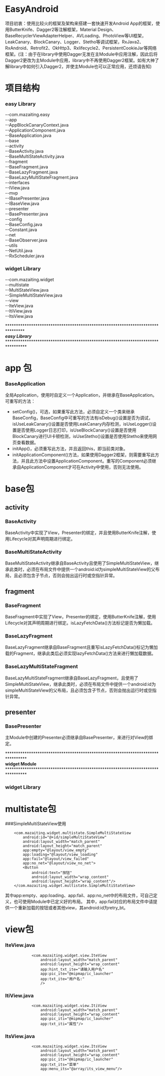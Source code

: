 # EasyAndroid
项目初衷：使用比较火的框架及架构来搭建一套快速开发Android App的框架，使用ButterKnife、Dagger2等注解框架，Material Design、BaseRecyclerViewAdapterHelper、AVLoading、PhotoView等UI框架，LeakCanary、BlockCanary、Logger、Stetho等调试框架，RxJava2、RxAndroid、Retrofit2、OkHttp3、Rxlifecycle2、PersistentCookieJar等网络框架。(注：由于在library中使用Dagger无发在主Module中应用注解，因此后将Dagger2更改为主Module中应用，library中不再使用Dagger2框架。如有大神了解library中如何引入Dagger2，并使主Module也可以正常应用，还烦请告知)

# 项目结构
### easy Library
--com.mazaiting.easy<Br/>
	--app<Br/>
		--AppBlockCanaryContext.java<Br/>
		--ApplicationComponent.java<Br/>
		--BaseApplication.java<Br/>
	--base<Br/>
		--activity<Br/>
			--BaseActivity.java<Br/>
			--BaseMultiStateActivity.java<Br/>
		--fragment<Br/>
			--BaseFragment.java<Br/>
			--BaseLazyFragment.java<Br/>
			--BaseLazyMultiStateFragment.java<Br/>
		--interfaces<Br/>
			--IView.java<Br/>
		--mvp<Br/>
			--IBasePresenter.java<Br/>
			--IBaseView.java<Br/>
		--presenter<Br/>
			--BasePresenter.java<Br/>
	--config<Br/>
		--BaseConfig.java<Br/>
		--Constant.java<Br/>
	--net<Br/>
		--BaseObserver.java<Br/>
	--utils<Br/>
		--NetUtil.java<Br/>
		--RxScheduler.java<Br/>

### widget Library<Br/>
--com.mazaiting.widget<Br/>
	--multistate<Br/>
		--MultiStateView.java<Br/>
		--SimpleMultiStateView.java<Br/>
	--view<Br/>
		--IteView.java<Br/>
		--ItiView.java<Br/>
		--ItsView.java<Br/>

*********************************************************************************<Br/>
**********************************easy Library***********************************<Br/>
*********************************************************************************<Br/>

# app 包<Br/>
### BaseApplication<Br/>
全局Application，使用时自定义一个Application，并继承在BaseApplication。可重写的方法：
- setConfig()，可选，如果重写此方法，必须自定义一个类来继承BaseConfig，BaseConfig中可重写的方法有isDebug()设置是否为调试，isUseLeakCanary()设置是否使用LeakCanary内存检测，isUseLogger()设置是否使用Logger日志打印，isUseBlockCanary()设置是否使用BlockCanary进行UI卡顿检测，isUseStetho()设置是否使用Stetho来使用网页查看数据。
- initApp()，必须重写此方法，并且返回this，即当前类对象。
- initApplicationComponent()方法，如果使用Dagger2框架，则需要重写此方法，并且此方法中设置ApplicationComponent。重写的Component必须继承自ApplicationComponent才可在Activity中使用，否则无法使用。

# base包<Br/>
## activity<Br/>
### BaseActivity<Br/>
BaseActivity中实现了View，Presenter的绑定，并且使用ButterKnife注解，使用Lifecycle对其声明周期进行绑定。
### BaseMultiStateActivity<Br/>
BaseMultiStateActivity继承自BaseActivity且使用了SimpleMultiStateView，继承此类时，必须在布局文件中提供一个android:id为simpleMultiStateView的父布局，且必须包含子节点，否则会抛出运行时或空指针异常。
## fragment<Br/>
### BaseFragment<Br/>
BaseFragment中实现了View，Presenter的绑定，使用ButterKnife注解，使用Lifecycle对其声明周期进行绑定。isLazyFetchData()方法标记是否为懒加载。
### BaseLazyFragment<Br/>
BaseLazyFragment继承自BaseFragment且重写isLazyFetchData()标记为懒加载的Fragment，继承此类后必须实现lazyFetchData()方法来进行懒加载数据。
### BaseLazyMultiStateFragment<Br/>
BaseLazyMultiStateFragment继承自BaseLazyFragment，且使用了SimpleMultiStateView，继承此类时，必须在布局文件中提供一个android:id为simpleMultiStateView的父布局，且必须包含子节点，否则会抛出运行时或空指针异常。
## presenter<Br/>
### BasePresenter<Br/>
主Module中创建的Presenter必须继承自BasePresenter，来进行对View的绑定。

*********************************************************************************<Br/>
**********************************widget Module**********************************<Br/>
*********************************************************************************<Br/>
### widget Library<Br/>
# multistate包<Br/>
###SimpleMultiStateView使用<Br/>
```
    <com.mazaiting.widget.multistate.SimpleMultiStateView
        android:id="@+id/simpleMultiStateView"
        android:layout_width="match_parent"
        android:layout_height="match_parent"
        app:empty="@layout/view_empty"
        app:loading="@layout/view_loading"
        app:fail="@layout/view_failed"
        app:no_net="@layout/view_no_net">
        <Button
            android:text="按钮"
            android:layout_width="wrap_content"
            android:layout_height="wrap_content"/>
    </com.mazaiting.widget.multistate.SimpleMultiStateView>
```
其中app:empty、app:loading、app:fail、app:no_net中的布局文件，可自己定义，也可使用Module中已定义好的布局。
其中，app:fail对应的布局文件中请提供一个重新加载的按钮或者其他view，其android:id为retry_bt。
# view包<Br/>
### IteView.java<Br/>
```
            <com.mazaiting.widget.view.IteView
                android:layout_width="match_parent"
                android:layout_height="wrap_content"
                app:hint_txt_ite="请输入用户名"
                app:pic_ite="@mipmap/ic_launcher"
                app:txt_ite="用户名:"
                />
```
### ItiView.java<Br/>
```
            <com.mazaiting.widget.view.ItiView
                android:layout_width="match_parent"
                android:layout_height="wrap_content"
                app:pic_iti="@mipmap/ic_launcher"
                app:txt_iti="属性"/>
```
### ItsView.java<Br/>
```
            <com.mazaiting.widget.view.ItsView
                android:layout_width="match_parent"
                android:layout_height="wrap_content"
                app:pic_its="@mipmap/ic_launcher"
                app:txt_its="菜单"
                app:menu_its="@array/its_view_menu"/>
```
